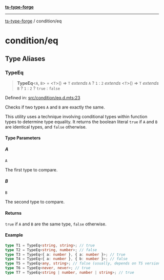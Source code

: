 [**ts-type-forge**](../README.md)

***

[ts-type-forge](../README.md) / condition/eq

# condition/eq

## Type Aliases

### TypeEq

> **TypeEq**\<`A`, `B`\> = \<`T`\>() => `T` *extends* `A` ? `1` : `2` *extends* \<`T`\>() => `T` *extends* `B` ? `1` : `2` ? `true` : `false`

Defined in: [src/condition/eq.d.mts:23](https://github.com/noshiro-pf/ts-type-forge/blob/main/src/condition/eq.d.mts#L23)

Checks if two types `A` and `B` are exactly the same.

This utility uses a technique involving conditional types within function types
to determine type equality. It returns the boolean literal `true` if `A` and `B`
are identical types, and `false` otherwise.

#### Type Parameters

##### A

`A`

The first type to compare.

##### B

`B`

The second type to compare.

#### Returns

`true` if `A` and `B` are the same type, `false` otherwise.

#### Example

```ts
type T1 = TypeEq<string, string>; // true
type T2 = TypeEq<string, number>; // false
type T3 = TypeEq<{ a: number }, { a: number }>; // true
type T4 = TypeEq<{ a: number }, { b: number }>; // false
type T5 = TypeEq<any, string>; // false (usually, depends on TS version specifics)
type T6 = TypeEq<never, never>; // true
type T7 = TypeEq<string | number, number | string>; // true
```
